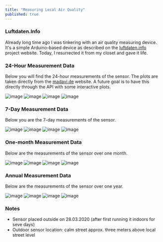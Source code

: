 ```yaml
---
title: "Measuring Local Air Quality"
published: true
---
```


### Luftdaten.Info

Already long time ago I was tinkering with an air quality measuring device. It's a simple Arduino-based device as described on the [luftdaten.info](https://luftdaten.info/) project website. Today, I resurrected it from my closet and gave it life.

### 24-Hour Measurement Data

Below you will find the 24-hour measurements of the sensor. The plots are taken directly from the [madavi.de](https://www.madavi.de) website. A future goal is to have this directly through the API with some interactive plots.

![image](https://www.madavi.de/sensor/images/sensor-esp8266-2634858-dht-1-day.png)
![image](https://www.madavi.de/sensor/images/sensor-esp8266-2634858-dht-25-day.png)
![image](https://www.madavi.de/sensor/images/sensor-esp8266-2634858-sds011-1-day.png)
![image](https://www.madavi.de/sensor/images/sensor-esp8266-2634858-sds011-25-day.png)

### 7-Day Measurement Data

Below you are the 7-day measurements of the sensor.

![image](https://www.madavi.de/sensor/images/sensor-esp8266-2634858-dht-1-week.png)
![image](https://www.madavi.de/sensor/images/sensor-esp8266-2634858-dht-25-week.png)
![image](https://www.madavi.de/sensor/images/sensor-esp8266-2634858-sds011-1-week.png)
![image](https://www.madavi.de/sensor/images/sensor-esp8266-2634858-sds011-25-week.png)

### One-month Measurement Data

Below are the measurements of the sensor over one month.

![image](https://www.madavi.de/sensor/images/sensor-esp8266-2634858-dht-1-month.png)
![image](https://www.madavi.de/sensor/images/sensor-esp8266-2634858-dht-25-month.png)
![image](https://www.madavi.de/sensor/images/sensor-esp8266-2634858-sds011-1-month.png)
![image](https://www.madavi.de/sensor/images/sensor-esp8266-2634858-sds011-25-month.png)

### Annual Measurement Data

Below are the measurements of the sensor over one year.

![image](https://www.madavi.de/sensor/images/sensor-esp8266-2634858-dht-1-year.png)
![image](https://www.madavi.de/sensor/images/sensor-esp8266-2634858-dht-25-year.png)
![image](https://www.madavi.de/sensor/images/sensor-esp8266-2634858-sds011-1-year.png)
![image](https://www.madavi.de/sensor/images/sensor-esp8266-2634858-sds011-25-year.png)

### Notes

- Sensor placed outside on 28.03.2020 (after first running it indoors for seve days) 
- Outdoor sensor location: calm street approx. three meters above local street level
